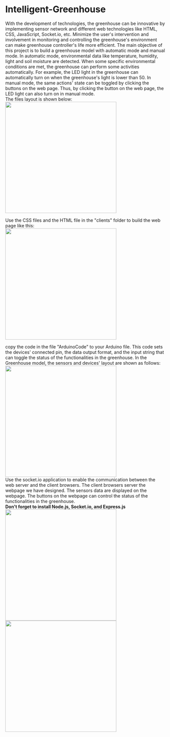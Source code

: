 # Intelligent-Greenhouse
With the development of technologies, the greenhouse can be innovative by implementing sensor network and different web technologies like HTML, CSS, JavaScript, Socket.io, etc. Minimize the user's intervention and involvement in monitoring and controlling the greenhouse's environment can make greenhouse controller's life more efficient. The main objective of this project is to build a greenhouse model with automatic mode and manual mode. In automatic mode, environmental data like temperature, humidity, light and soil moisture are detected. When some specific environmental conditions are met, the greenhouse can perform some activities automatically. For example, the LED light in the greenhouse can automatically turn on when the greenhouse's light is lower than 50. In manual mode, the same actions' state can be toggled by clicking the buttons on the web page. Thus, by clicking the button on the web page, the LED light can also turn on in manual mode.  
The files layout is shown below:  
<image src = "clients/images/fileslayout.PNG" height = 350>

Use the CSS files and the HTML file in the "clients" folder to build the web page like this:  
<image src = "clients/images/finalwebpage.PNG" height = 350>  

copy the code in the file "ArduinoCode" to your Arduino file. This code sets the devices' connected pin, the data output format, and the input string that can toggle the status of the functionalities in the greenhouse. In the Greenhouse model, the sensors and devices' layout are shown as follows:  
<image src = "clients/images/pinlayour.PNG" height = 350>  
Use the socket.io application to enable the communication between the web server and the client browsers. The client browsers server the webpage we have designed. The sensors data are displayed on the webpage. The buttons on the webpage can control the status of the functionalities in the greenhouse.  
 **Don't forget to install Node.js, Socket.io, and Express.js**  
<image src = "clients/images/products layout.PNG" height = 350>
 <image src = "clients/images/11.jpg" height = 350> 
 
  

